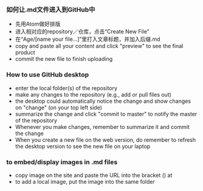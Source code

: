 ### **如何让.md文件进入到GitHub中**
- 先用Atom做好排版
- 进入相对应的repository／仓库，点击“Create New File”
- 在“Age/[name your file...]”里打入文章标题，并加入后缀.md
- copy and paste all your content and click "preview" to see the final product
- commit the new file to finish uploading

### **How to use GitHub desktop**
- enter the local folder(s) of the repository
- make any changes to the repository (e.g., add or pull files out)
- the desktop could automatically notice the change and show changes on "change" (on your top left side)
- summarize the change and click "commit to master" to notify the master of the repository
- Whenever you make changes, remember to summarize it and commit the change
- When you create a new file on the web version, do remember to refresh the desktop version to see the new file on your laptop

### to embed/display images in .md files
- copy image on the site and paste the URL into the bracket () at ![]()
- to add a local image, put the image into the same folder
